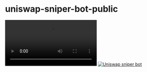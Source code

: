 # uniswap-sniper-bot-public

![](my_video.mov)
[![Uniswap sniper bot](https://i9.ytimg.com/vi/ds-Cs-UQKIc/mq1.jpg?sqp=CPTN74kG&rs=AOn4CLBlHStvSwDzvXJoZFlr6M5Q2Mg2aQ)](https://www.youtube.com/watch?v=0OIOFHkDDv0&ab_channel=%D0%9E%D0%BB%D0%B5%D0%BA%D1%81%D0%B0%D0%BD%D0%B4%D1%80%D0%A1%D0%B0%D0%B2%D1%96%D0%BD)
